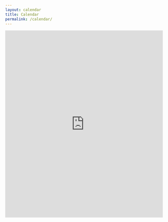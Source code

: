 ```yaml
---
layout: calendar
title: Calendar
permalink: /calendar/
---
```

<div>
	<iframe src="https://calendar.google.com/calendar/embed?showTitle=0&amp;showPrint=0&amp;showCalendars=0&amp;height=600&amp;wkst=1&amp;bgcolor=%23ffffff&amp;src=cornerfarmchicago%40gmail.com&amp;color=%230D7813&amp;ctz=America%2FChicago" style="border-width:0" width="100%" height="600" frameborder="0" scrolling="no"></iframe>
</div>
